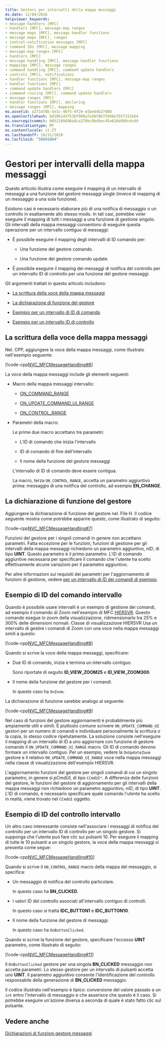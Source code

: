 ```yaml
---
title: Gestori per intervalli della mappa messaggi
ms.date: 11/04/2016
helpviewer_keywords:
- message handlers [MFC]
- handlers [MFC], message-map ranges
- message maps [MFC], message handler functions
- message maps [MFC], ranges
- control-notification messages [MFC]
- command IDs [MFC], message mapping
- message-map ranges [MFC]
- handlers [MFC]
- message handling [MFC], message handler functions
- mappings [MFC], message ranges
- command handling [MFC], command update handlers
- controls [MFC], notifications
- handler functions [MFC], message-map ranges
- handler functions [MFC]
- command update handlers [MFC]
- command routing [MFC], command update handlers
- message ranges [MFC]
- handler functions [MFC], declaring
- message ranges [MFC], mapping
ms.assetid: a271478b-5e1c-46f5-9f29-e5be44b27d08
ms.openlocfilehash: bd10b143753bf908a7a30f8675998e355f331b64
ms.sourcegitcommit: 6052185696adca270bc9bdbec45a626dd89cdcdd
ms.translationtype: MT
ms.contentlocale: it-IT
ms.lasthandoff: 10/31/2018
ms.locfileid: "50601084"
---
```

# <a name="handlers-for-message-map-ranges"></a>Gestori per intervalli della mappa messaggi

Questo articolo illustra come eseguire il mapping di un intervallo di messaggi a una funzione del gestore messaggi single (invece di mapping di un messaggio a una sola funzione).

Esistono casi è necessario elaborare più di una notifica di messaggio o un controllo in esattamente allo stesso modo. In tali casi, potrebbe voler eseguire il mapping di tutti i messaggi a una funzione di gestione singolo. Gli intervalli della mappa messaggi consentono di eseguire questa operazione per un intervallo contiguo di messaggi:

- È possibile eseguire il mapping degli intervalli di ID comando per:

   - Una funzione del gestore comando.

   - Una funzione del gestore comando update.

- È possibile eseguire il mapping dei messaggi di notifica del controllo per un intervallo ID di controllo per una funzione del gestore messaggi.

Gli argomenti trattati in questo articolo includono:

- [La scrittura della voce della mappa messaggi](#_core_writing_the_message.2d.map_entry)

- [La dichiarazione di funzione del gestore](#_core_declaring_the_handler_function)

- [Esempio per un intervallo di ID di comando](#_core_example_for_a_range_of_command_ids)

- [Esempio per un intervallo ID di controllo](#_core_example_for_a_range_of_control_ids)

##  <a name="_core_writing_the_message.2d.map_entry"></a> La scrittura della voce della mappa messaggi

Nel. CPP, aggiungere la voce della mappa messaggi, come illustrato nell'esempio seguente:

[!code-cpp[NVC_MFCMessageHandling#6](../mfc/codesnippet/cpp/handlers-for-message-map-ranges_1.cpp)]

La voce della mappa messaggi include gli elementi seguenti:

- Macro della mappa messaggi intervallo:

   - [ON_COMMAND_RANGE](reference/message-map-macros-mfc.md#on_command_range)

   - [ON_UPDATE_COMMAND_UI_RANGE](reference/message-map-macros-mfc.md#on_update_command_ui_range)

   - [ON_CONTROL_RANGE](reference/message-map-macros-mfc.md#on_control_range)

- Parametri della macro:

   Le prime due macro accettano tre parametri:

   - L'ID di comando che inizia l'intervallo

   - ID di comando di fine dell'intervallo

   - Il nome della funzione del gestore messaggi

   L'intervallo di ID di comando deve essere contigua.

   La macro, terza `ON_CONTROL_RANGE`, accetta un parametro aggiuntivo prima: messaggio di una notifica del controllo, ad esempio **EN_CHANGE**.

##  <a name="_core_declaring_the_handler_function"></a> La dichiarazione di funzione del gestore

Aggiungere la dichiarazione di funzione del gestore nel. File H. Il codice seguente mostra come potrebbe apparire questo, come illustrato di seguito:

[!code-cpp[NVC_MFCMessageHandling#7](../mfc/codesnippet/cpp/handlers-for-message-map-ranges_2.h)]

Funzioni del gestore per i singoli comandi in genere non accettano parametri. Fatta eccezione per le funzioni, funzioni di gestione per gli intervalli della mappa messaggi richiedono un parametro aggiuntivo, *nID*, di tipo **UINT**. Questo parametro è il primo parametro. L'ID di comando aggiuntive necessaria per specificare il comando che l'utente ha scelto effettivamente alcune variazioni per il parametro aggiuntivo.

Per altre informazioni sui requisiti dei parametri per l'aggiornamento di funzioni di gestione, vedere [per un intervallo di ID dei comandi di esempio](#_core_example_for_a_range_of_command_ids).

##  <a name="_core_example_for_a_range_of_command_ids"></a> Esempio di ID del comando intervallo

Quando è possibile usare intervalli è un esempio di gestione dei comandi, ad esempio il comando di Zoom nell'esempio di MFC [HIERSVR](../visual-cpp-samples.md). Questo comando esegue lo zoom della visualizzazione, ridimensionarlo tra 25% e 300% delle dimensioni normali. Classe di visualizzazione HIERSVR Usa un intervallo di gestire i comandi di Zoom con una voce nella mappa messaggi simili a questo:

[!code-cpp[NVC_MFCMessageHandling#8](../mfc/codesnippet/cpp/handlers-for-message-map-ranges_3.cpp)]

Quando si scrive la voce della mappa messaggi, specificare:

- Due ID di comando, inizia e termina un intervallo contiguo.

   Sono riportate di seguito **ID_VIEW_ZOOM25** e **ID_VIEW_ZOOM300**.

- Il nome della funzione del gestore per i comandi.

   In questo caso ha `OnZoom`.

La dichiarazione di funzione sarebbe analogo al seguente:

[!code-cpp[NVC_MFCMessageHandling#9](../mfc/codesnippet/cpp/handlers-for-message-map-ranges_4.h)]

Nel caso di funzioni del gestore aggiornamenti è probabilmente più ampiamente utili e simili. È piuttosto comune scrivere `ON_UPDATE_COMMAND_UI` gestori per un numero di comandi e individuare personalmente la scrittura o la copia, lo stesso codice ripetutamente. La soluzione consiste nell'eseguire il mapping di un intervallo di ID a uno aggiornare con funzione di gestore comando il `ON_UPDATE_COMMAND_UI_RANGE` macro. Gli ID di comando devono formare un intervallo contiguo. Per un esempio, vedere la `OnUpdateZoom` gestore e il relativo `ON_UPDATE_COMMAND_UI_RANGE` voce nella mappa messaggi nella classe di visualizzazione dell'esempio HIERSVR.

L'aggiornamento funzioni del gestore per singoli comandi di cui un singolo parametro, in genere si *pCmdUI*, di tipo `CCmdUI*`. A differenza delle funzioni del gestore, le funzioni del gestore di aggiornamento per gli intervalli della mappa messaggi non richiedono un parametro aggiuntivo, *nID*, di tipo **UINT**. L'ID di comando, è necessario specificare quale comando l'utente ha scelto in realtà, viene trovato nel `CCmdUI` oggetto.

##  <a name="_core_example_for_a_range_of_control_ids"></a> Esempio di ID del controllo intervallo

Un altro caso interessante consiste nell'associare i messaggi di notifica del controllo per un intervallo ID di controllo per un singolo gestore. Si supponga che l'utente può fare clic sui pulsanti 10. Per eseguire il mapping di tutte le 10 pulsanti a un singolo gestore, la voce della mappa messaggi si presenta come segue:

[!code-cpp[NVC_MFCMessageHandling#10](../mfc/codesnippet/cpp/handlers-for-message-map-ranges_5.cpp)]

Quando si scrive il `ON_CONTROL_RANGE` macro della mappa del messaggio, si specifica:

- Un messaggio di notifica del controllo particolare.

   In questo caso ha **BN_CLICKED**.

- I valori ID del controllo associati all'intervallo contiguo di controlli.

   In questo caso si tratta **IDC_BUTTON1** e **IDC_BUTTON10**.

- Il nome della funzione del gestore di messaggi.

   In questo caso ha `OnButtonClicked`.

Quando si scrive la funzione del gestore, specificare l'eccesso **UINT** parametro, come illustrato di seguito:

[!code-cpp[NVC_MFCMessageHandling#11](../mfc/codesnippet/cpp/handlers-for-message-map-ranges_6.cpp)]

Il `OnButtonClicked` gestore per una singola **BN_CLICKED** messaggio non accetta parametri. Lo stesso gestore per un intervallo di pulsanti accetta uno **UINT**. Il parametro aggiuntivo consente l'identificazione del controllo responsabile della generazione di **BN_CLICKED** messaggio.

Il codice illustrato nell'esempio è tipico: conversione del valore passato a un `int` entro l'intervallo di messaggio e che asserisce che questo è il caso. Si potrebbe eseguire un'azione diversa a seconda di quale è stato fatto clic sul pulsante.

## <a name="see-also"></a>Vedere anche

[Dichiarazioni di funzioni gestore messaggi](../mfc/declaring-message-handler-functions.md)
